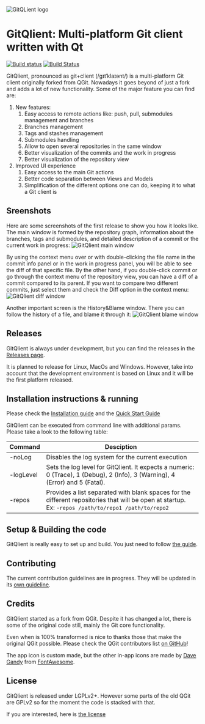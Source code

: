 ![GitQLient logo](https://github.com/francescmm/GitQlient/blob/master/resources/icons/GitQlientLogo96.png "GitQlient")

# GitQlient: Multi-platform Git client written with Qt
[![Build status](https://ci.appveyor.com/api/projects/status/ihw50uwdiim952c0/branch/master?svg=true)](https://ci.appveyor.com/project/francescmm/gitqlient/branch/master)
[![Build Status](https://travis-ci.org/francescmm/GitQlient.svg?branch=master)](https://travis-ci.org/francescmm/GitQlient)

GitQlient, pronounced as git+client (/gɪtˈklaɪənt/) is a multi-platform Git client originally forked from QGit. Nowadays it goes beyond of just a fork and adds a lot of new functionality.  Some of the major feature you can find are:

1. New features:
    1. Easy access to remote actions like: push, pull, submodules management and branches
    2. Branches management
    3. Tags and stashes management
    4. Submodules handling
    5. Allow to open several repositories in the same window
    6. Better visualization of the commits and the work in progress
    7. Better visualization of the repository view
2. Improved UI experience
    1. Easy access to the main Git actions
    2. Better code separation between Views and Models
    3. Simplification of the different options one can do, keeping it to what a Git client is

## Sreenshots
Here are some screenshots of the first release to show you how it looks like. The main window is formed by the repository graph, information about the branches, tags and submodules, and detailed description of a commit or the current work in progress:
![GitQlient main window](https://www.francescmm.com/wp-content/uploads/2020/02/image.png "GitQlient main window")

By using the context menu over or with double-clicking the file name in the commit info panel or in the work in progress panel, you will be able to see the diff of that specific file. By the other hand, if you double-click commit or go through the context menu of the repository view, you can have a diff of a commit compared to its parent. If you want to compare two different commits, just select them and check the Diff option in the context menu:
![GitQlient diff window](https://www.francescmm.com/wp-content/uploads/2020/02/image-2.png "GitQlient diff window")

Another important screen is the History&Blame window. There you can follow the history of a file, and blame it through it:
![GitQlient blame window](https://www.francescmm.com/wp-content/uploads/2020/02/image-3.png "GitQlient blame window")

## Releases

GitQlient is always under development, but you can find the releases in the [Releases page](https://github.com/francescmm/GitQlient/releases).

It is planned to release for Linux, MacOs and Windows. However, take into account that the development environment is based on Linux and it will be the first platform released.

## Installation instructions & running
Please check the [Installation guide](docs/INSTALLATION.md) and the [Quick Start Guide](docs/QUICK_START_GUIDE.md)

GitQlient can be executed from command line with additional params. Please take a look to the following table:

| Command  | Desciption  |
|---|---|
| -noLog  | Disables the log system for the current execution  |
| -logLevel | Sets the log level for GitQlient. It expects a numeric: 0 (Trace), 1 (Debug), 2 (Info), 3 (Warning), 4 (Error) and 5 (Fatal). |
| -repos  | Provides a list separated with blank spaces for the different repositories that will be open at startup. <br> Ex: ```-repos /path/to/repo1 /path/to/repo2```  |

## Setup & Building the code

GitQlient is really easy to set up and build. You just need to follow [the guide](https://github.com/francescmm/GitQlient/blob/master/docs/SETUP_BUILD.md).

## Contributing

The current contribution guidelines are in progress. They will be updated in its [own guideline](https://github.com/francescmm/GitQlient/blob/master/docs/CONTRIBUTING.md).

## Credits

GitQlient started as a fork from QGit. Despite it has changed a lot, there is some of the original code still, mainly the Git core functionality.

Even when is 100% transformed is nice to thanks those that make the original QGit possible. Please check the QGit contributors list [on GitHub](https://github.com/feinstaub/qgit/graphs/contributors)!

The app icon is custom made, but the other in-app icons are made by [Dave Gandy](https://twitter.com/davegandy) from [FontAwesome](https://fontawesome.com/).

## License

GitQlient is released under LGPLv2+. However some parts of the old QGit are GPLv2 so for the moment the code is stacked with that.

If you are interested, here is [the license](https://github.com/francescmm/GitQlient/blob/master/LICENSE)
